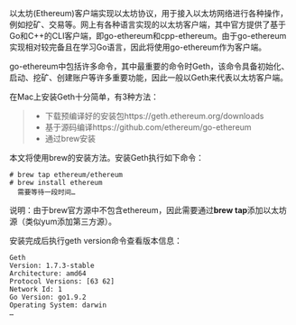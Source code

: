以太坊\(Ethereum\)客户端实现以太坊协议，用于接入以太坊网络进行各种操作，例如挖矿、交易等。网上有各种语言实现的以太坊客户端，其中官方提供了基于Go和C++的CLI客户端，即go-ethereum和cpp-ethereum。由于go-ethereum实现相对较完备且在学习Go语言，因此将使用go-ethereum作为客户端。

go-ethereum中包括许多命令，其中最重要的命令时Geth，该命令具备初始化、启动、挖矿、创建账户等许多重要功能，因此一般以Geth来代表以太坊客户端。

在Mac上安装Geth十分简单，有3种方法：

> * 下载预编译好的安装包https://geth.ethereum.org/downloads
> * 基于源码编译https://github.com/ethereum/go-ethereum
> * 通过brew安装

本文将使用brew的安装方法。安装Geth执行如下命令：

```
# brew tap ethereum/ethereum
# brew install ethereum
  需要等待一段时间…
```

说明：由于brew官方源中不包含ethereum，因此需要通过**brew tap**添加以太坊源（类似yum添加第三方源）。

安装完成后执行geth version命令查看版本信息：

```
Geth
Version: 1.7.3-stable
Architecture: amd64
Protocol Versions: [63 62]
Network Id: 1
Go Version: go1.9.2
Operating System: darwin
…
```



